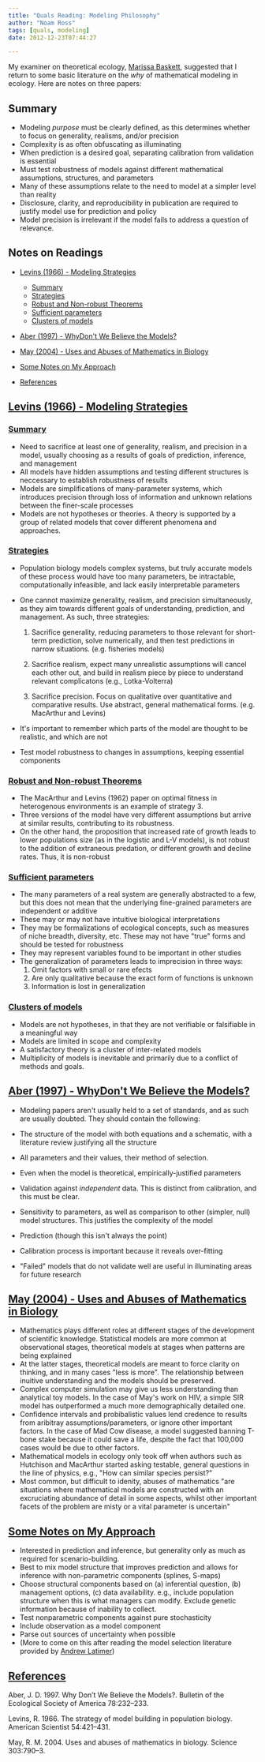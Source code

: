 ```yaml
---
title: "Quals Reading: Modeling Philosophy"
author: "Noam Ross"
tags: [quals, modeling]
date: 2012-12-23T07:44:27

--- 
```



My examiner on theoretical ecology, [Marissa
Baskett](http://www.des.ucdavis.edu/faculty/baskett/), suggested that I
return to some basic literature on the *why* of mathematical modeling in
ecology. Here are notes on three papers:

Summary
-------

-   Modeling *purpose* must be clearly defined, as this determines
    whether to focus on generality, realisms, and/or precision
-   Complexity is as often obfuscating as illuminating
-   When prediction is a desired goal, separating calibration from
    validation is essential
-   Must test robustness of models against different mathematical
    assumptions, structures, and parameters
-   Many of these assumptions relate to the need to model at a simpler
    level than reality
-   Disclosure, clarity, and reproducibility in publication are required
    to justify model use for prediction and policy
-   Model precision is irrelevant if the model fails to address a
    question of relevance.

Notes on Readings
-----------------

-   [Levins (1966) - Modeling
    Strategies](#levins1966---modeling-strategies)
    -   [Summary](#summary-1)
    -   [Strategies](#strategies)
    -   [Robust and Non-robust
        Theorems](#robust-and-non-robust-theorems)
    -   [Sufficient parameters](#sufficient-parameters)
    -   [Clusters of models](#clusters-of-models)

-   [Aber (1997) - WhyDon't We Believe the
    Models?](#aber1997---whydont-we-believe-the-models)
-   [May (2004) - Uses and Abuses of Mathematics in
    Biology](#may2004---uses-and-abuses-of-mathematics-in-biology)
-   [Some Notes on My Approach](#some-notes-on-my-approach)
-   [References](#references)

[Levins (1966) - Modeling Strategies](#TOC)
-------------------------------------------

### [Summary](#TOC)

-   Need to sacrifice at least one of generality, realism, and precision
    in a model, usually choosing as a results of goals of prediction,
    inference, and management
-   All models have hidden assumptions and testing different structures
    is neccessary to establish robustness of results
-   Models are simplifications of many-parameter systems, which
    introduces precision through loss of information and unknown
    relations between the finer-scale processes
-   Models are not hypotheses or theories. A theory is supported by a
    group of related models that cover different phenomena and
    approaches.

### [Strategies](#TOC)

-   Population biology models complex systems, but truly accurate models
    of these process would have too many parameters, be intractable,
    computationally infeasible, and lack easily interpretable parameters
-   One cannot maximize generality, realism, and precision
    simultaneously, as they aim towards different goals of
    understanding, prediction, and management. As such, three
    strategies:
    1.  Sacrifice generality, reducing parameters to those relevant for
        short-term prediction, solve numerically, and then test
        predictions in narrow situations. (e.g. fisheries models)

    2.  Sacrifice realism, expect many unrealistic assumptions will
        cancel each other out, and build in realism piece by piece to
        understand relevant complicatons (e.g., Lotka-Volterra)

    3.  Sacrifice precision. Focus on qualitative over quantitative and
        comparative results. Use abstract, general mathematical forms.
        (e.g. MacArthur and Levins)

-   It's important to remember which parts of the model are thought to
    be realistic, and which are not
-   Test model robustness to changes in assumptions, keeping essential
    components

### [Robust and Non-robust Theorems](#TOC)

-   The MacArthur and Levins (1962) paper on optimal fitness in
    heterogenous environments is an example of strategy 3.
-   Three versions of the model have very different assumptions but
    arrive at similar results, contributing to its robustness.
-   On the other hand, the proposition that increased rate of growth
    leads to lower populations size (as in the logistic and L-V models),
    is not robust to the addition of extraneous predation, or different
    growth and decline rates. Thus, it is non-robust

### [Sufficient parameters](#TOC)

-   The many parameters of a real system are generally abstracted to a
    few, but this does not mean that the underlying fine-grained
    parameters are independent or additive
-   These may or may not have intuitive biological interpretations
-   They may be formalizations of ecological concepts, such as measures
    of niche breadth, diversity, etc. These may not have "true" forms
    and should be tested for robustness
-   They may represent variables found to be important in other studies
-   The generalization of parameters leads to imprecision in three ways:
    1.  Omit factors with small or rare efects
    2.  Are only qualitative because the exact form of functions is
        unknown
    3.  Information is lost in generalization

### [Clusters of models](#TOC)

-   Models are not hypotheses, in that they are not verifiable or
    falsifiable in a meaningful way
-   Models are limited in scope and complexity
-   A satisfactory theory is a cluster of inter-related models
-   Multiplicity of models is inevitable and primarily due to a conflict
    of methods and goals.

[Aber (1997) - WhyDon't We Believe the Models?](#TOC)
-----------------------------------------------------

-   Modeling papers aren't usually held to a set of standards, and as
    such are usually doubted. They should contain the following:

-   The structure of the model with both equations and a schematic, with
    a literature review justifying all the structure
-   All parameters and their values, their method of selection.
-   Even when the model is theoretical, empirically-justified parameters
-   Validation against *independent* data. This is distinct from
    calibration, and this must be clear.
-   Sensitivity to parameters, as well as comparison to other (simpler,
    null) model structures. This justifies the complexity of the model
-   Prediction (though this isn't always the point)
-   Calibration process is important because it reveals over-fitting
-   "Failed" models that do not validate well are useful in illuminating
    areas for future research

[May (2004) - Uses and Abuses of Mathematics in Biology](#TOC)
--------------------------------------------------------------

-   Mathematics plays different roles at different stages of the
    development of scientific knowledge. Statistical models are more
    common at observational stages, theoretical models at stages when
    patterns are being explained
-   At the latter stages, theoretical models are meant to force clarity
    on thinking, and in many cases "less is more". The relationship
    between inuitive understanding and the models should be preserved.
-   Complex computer simulation may give us less understanding than
    analytical toy models. In the case of May's work on HIV, a simple
    SIR model has outperformed a much more demographically detailed one.
-   Confidence intervals and probibalistic values lend credence to
    results from aribitray assumptions/parameters, or ignore other
    important factors. In the case of Mad Cow disease, a model suggested
    banning T-bone stake because it could save a life, despite the fact
    that 100,000 cases would be due to other factors.
-   Mathematical models in ecology only took off when authors such as
    Hutchison and MacArthur started asking testable, general questions
    in the line of physics, e.g., "How can similar species persist?"
-   Most common, but difficult to idenity, abuses of mathematics "are
    situations where mathematical models are constructed with an
    excruciating abundance of detail in some aspects, whilst other
    important facets of the problem are misty or a vital parameter is
    uncertain"

[Some Notes on My Approach](#TOC)
---------------------------------

-   Interested in prediction and inference, but generality only as much
    as required for scenario-building.
-   Best to mix model structure that improves prediction and allows for
    inference with non-parametric components (splines, S-maps)
-   Choose structural components based on (a) inferential question, (b)
    management options, (c) data availability. e.g., include population
    structure when this is what managers can modify. Exclude genetic
    information because of inability to collect.
-   Test nonparametric components against pure stochasticity
-   Include observation as a model component
-   Parse out sources of uncertainty when possible
-   (More to come on this after reading the model selection literature
    provided by [Andrew
    Latimer](http://www.plantsciences.ucdavis.edu/faculty/latimer/index.htm))

[References](#TOC)
------------------

Aber, J. D. 1997. Why Don’t We Believe the Models?. Bulletin of the
Ecological Society of America 78:232–233.

Levins, R. 1966. The strategy of model building in population biology.
American Scientist 54:421–431.

May, R. M. 2004. Uses and abuses of mathematics in biology. Science
303:790–3.
